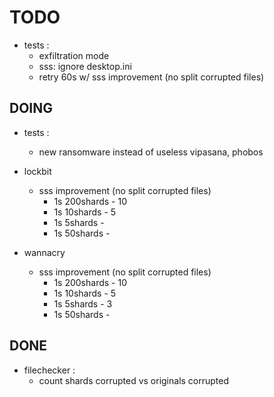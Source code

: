 # TODO

*	tests :
	*	exfiltration mode
	*	sss: ignore desktop.ini
	*	retry 60s w/ sss improvement (no split corrupted files)

## DOING

*	tests :
	*	new ransomware instead of useless vipasana, phobos

*	lockbit
	*	sss improvement (no split corrupted files)
		*	1s 200shards - 10
		*	1s 10shards - 5
		*	1s 5shards - 
		*	1s 50shards - 
*	wannacry
	*	sss improvement (no split corrupted files)
		*	1s 200shards - 10
		*	1s 10shards - 5
		*	1s 5shards - 3
		*	1s 50shards - 

## DONE	

*	filechecker :
	*	count shards corrupted vs originals corrupted
